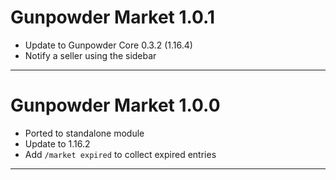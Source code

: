 # Gunpowder Market 1.0.1

- Update to Gunpowder Core 0.3.2 (1.16.4)
- Notify a seller using the sidebar

---
# Gunpowder Market 1.0.0

- Ported to standalone module
- Update to 1.16.2
- Add `/market expired` to collect expired entries

---